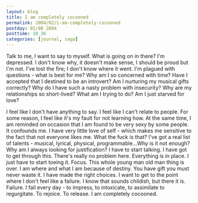 ```yaml
---
layout: blog
title: I am completely cocooned
permalink: 2004/02/i-am-completely-cocooned
postday: 02/08 2004
posttime: 18_36
categories: [journal, saga]
---
```


Talk to me, I want to say to myself. What is going on in there?
I'm depressed. I don't know why, it doesn't make sense, I should be proud but I'm not. I've lost the fire; I don't know where it went.
I'm plagued with questions - what is best for me?
Why am I so concerned with time?
Have I accepted that I destined to be an introvert? 
Am I nurturing my musical gifts correctly?
Why do I have such a nasty problem with insecurity?
Why are my relationships so short-lived?
What am I trying to do?
Am I just starved for love?

I feel like I don't have anything to say. I feel like I can't relate to people. For some reason, I feel like it's my fault for not learning how. At the same time, I am reminded on occasion that I am found to be very sexy by some people. It confounds me. I have very little love of self - which makes me sensitive to the fact that not everyone likes me. What the fuck is that?
I've got a real list of talents - musical, lyrical, physical, programmable…Why is it not enough? Why am I always looking for justification?
I have to start talking. I have got to get through this.
There's really no problem here. Everything is in place. I just have to start toeing it. Focus. This whole young man old man thing is over. I am where and what I am because of destiny. You have gift you must never waste it. I have made the right choices.
I want to get to the point where I don't feel like a failure. I know that sounds childish, but there it is.
Failure.
I fail every day - to impress, to intoxicate, to assimilate to regurgitate. To rejoice. To release.
I am completely cocooned.
